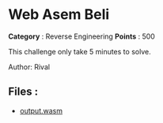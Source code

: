 # Web Asem Beli

**Category** : Reverse Engineering
**Points** : 500

This challenge only take 5 minutes to solve.

Author: Rival

## Files : 
 - [output.wasm](./output.wasm)


